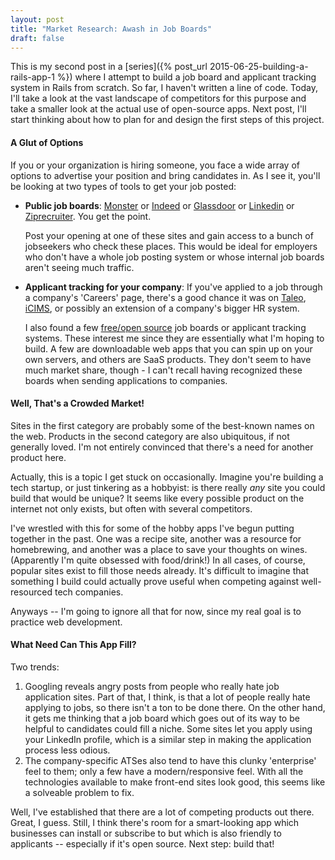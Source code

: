 ```yaml
---
layout: post
title: "Market Research: Awash in Job Boards"
draft: false
---
```

This is my second post in a [series]({% post_url 2015-06-25-building-a-rails-app-1 %}) where I attempt to build a job board and applicant tracking system in Rails from scratch. So far, I haven't written a line of code. Today, I'll take a look at the vast landscape of competitors for this purpose and take a smaller look at the actual use of open-source apps. Next post, I'll start thinking about how to plan for and design the first steps of this project.

#### A Glut of Options
If you or your organization is hiring someone, you face a wide array of options to advertise your position and bring candidates in. As I see it, you'll be looking at two types of tools to get your job posted:

* __Public job boards__: [Monster](http://www.monster.com/) or [Indeed](http://www.indeed.com/) or [Glassdoor](http://www.glassdoor.com/index.htm) or [Linkedin](https://www.linkedin.com/job/home) or [Ziprecruiter](https://www.ziprecruiter.com/). You get the point.
    
    Post your opening at one of these sites and gain access to a bunch of jobseekers who check these places. This would be ideal for employers who don't have a whole job posting system or whose internal job boards aren't seeing much traffic.

* __Applicant tracking for your company__: If you've applied to a job through a company's 'Careers' page, there's a good chance it was on [Taleo](https://en.wikipedia.org/wiki/Taleo), [iCIMS](https://en.wikipedia.org/wiki/ICIMS), or possibly an extension of a company's bigger HR system.

    I also found a few [free/open source](http://blog.capterra.com/top-8-freeopen-source-applicant-tracking-software-solutions/) job boards or applicant tracking systems. These interest me since they are essentially what I'm hoping to build. A few are downloadable web apps that you can spin up on your own servers, and others are SaaS products. They don't seem to have much market share, though - I can't recall having recognized these boards when sending applications to companies.

#### Well, That's a Crowded Market!

Sites in the first category are probably some of the best-known names on the web. Products in the second category are also ubiquitous, if not generally loved. I'm not entirely convinced that there's a need for another product here.

Actually, this is a topic I get stuck on occasionally. Imagine you're building a tech startup, or just tinkering as a hobbyist: is there really _any_ site you could build that would be unique? It seems like every possible product on the internet not only exists, but often with several competitors.

I've wrestled with this for some of the hobby apps I've begun putting together in the past. One was a recipe site, another was a resource for homebrewing, and another was a place to save your thoughts on wines. (Apparently I'm quite obsessed with food/drink!) In all cases, of course, popular sites exist to fill those needs already. It's difficult to imagine that something I build could actually prove useful when competing against well-resourced tech companies.

Anyways -- I'm going to ignore all that for now, since my real goal is to practice web development.

#### What Need Can This App Fill?

Two trends:

1. Googling reveals angry posts from people who really hate job application sites. Part of that, I think, is that a lot of people really hate applying to jobs, so there isn't a ton to be done there. On the other hand, it gets me thinking that a job board which goes out of its way to be helpful to candidates could fill a niche. Some sites let you apply using your LinkedIn profile, which is a similar step in making the application process less odious.
2. The company-specific ATSes also tend to have this clunky 'enterprise' feel to them; only a few have a modern/responsive feel. With all the technologies available to make front-end sites look good, this seems like a solveable problem to fix.

Well, I've established that there are a lot of competing products out there. Great, I guess. Still, I think there's room for a smart-looking app which businesses can install or subscribe to but which is also friendly to applicants -- especially if it's open source. Next step: build that! 
